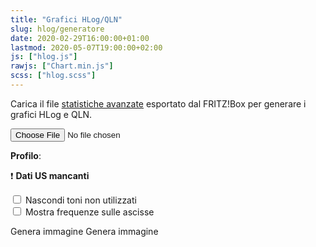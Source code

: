 ```yaml
---
title: "Grafici HLog/QLN"
slug: hlog/generatore
date: 2020-02-29T16:00:00+01:00
lastmod: 2020-05-07T19:00:00+02:00
js: ["hlog.js"]
rawjs: ["Chart.min.js"]
scss: ["hlog.scss"]
---
```


Carica il file [statistiche avanzate](https://forum.fibra.click/d/3948-statistiche-avanzate-fritz) esportato dal FRITZ!Box per generare i grafici HLog e QLN.

<p>
    <input type="file" name="file" id="file">
</p>

<div id="charts">
    <p>
        <strong>Profilo</strong>: <span id="profile"></span>
    </p>
    <p id="noUsData">
        ❗ <strong>Dati US mancanti</strong>
    </p>
    <p>
        <input type="checkbox" id="hideUnusedTones" onchange="window.app.toggleHideUnusedTones()">
        <label for="hideUnusedTones">Nascondi toni non utilizzati</label>
        <br>
        <input type="checkbox" id="useFrequencies" onchange="window.app.toggleUseFrequencies()">
        <label for="useFrequencies">Mostra frequenze sulle ascisse</label>
    </p>
    <canvas id="chartHLOG"></canvas>
    <a onclick="window.app.exportChart('hlog')">Genera immagine</a>
    <canvas id="chartQLN"></canvas>
    <a onclick="window.app.exportChart('qln')">Genera immagine</a>
</div>
